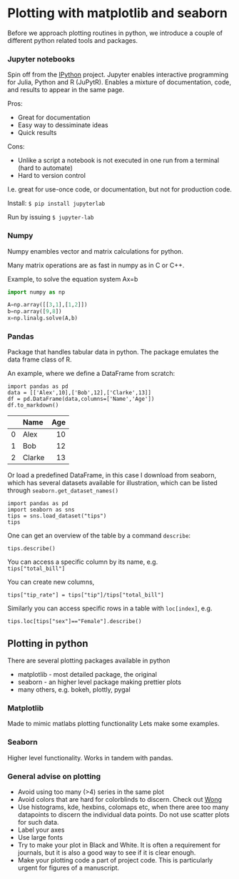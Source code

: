 # Plotting with matplotlib and seaborn

Before we approach plotting routines in python, we introduce a couple of different python related tools and packages.

### Jupyter notebooks

Spin off from the [IPython](https://ipython.readthedocs.io/en/stable/) project. Jupyter enables interactive programming for Julia, Python and R (JuPytR).
Enables a mixture of documentation, code, and results to appear in the same page.

Pros:
* Great for documentation
* Easy way to dessiminate ideas
* Quick results

Cons:
* Unlike a script a notebook is not executed in one run from a terminal (hard to automate)
* Hard to version control

I.e. great for use-once code, or documentation, but not for production code.

Install: `$ pip install jupyterlab`

Run by issuing `$ jupyter-lab`

### Numpy

Numpy enambles vector and matrix calculations for python. 

Many matrix operations are as fast in numpy as in C or C++.

Example, to solve the equation system Ax=b
```python
import numpy as np

A=np.array([[3,1],[1,2]])
b=np.array([9,8])
x=np.linalg.solve(A,b)
```
### Pandas

Package that handles tabular data in python. The package emulates the data frame class of R.

An example, where we define a DataFrame from scratch:

```
import pandas as pd
data = [['Alex',10],['Bob',12],['Clarke',13]]
df = pd.DataFrame(data,columns=['Name','Age'])
df.to_markdown()
```
|    | Name   |   Age |
|---:|:-------|------:|
|  0 | Alex   |    10 |
|  1 | Bob    |    12 |
|  2 | Clarke |    13 | 

Or load a predefined DataFrame, in this case I download from seaborn, which has several datasets available for illustration, which can be listed through `seaborn.get_dataset_names()`

```
import pandas as pd
import seaborn as sns
tips = sns.load_dataset("tips")
tips
```

One can get an overview of the table by a command `describe`:

```
tips.describe()
```

You can access a specific column by its name, e.g.  
`tips["total_bill"]`

You can create new columns,
```
tips["tip_rate"] = tips["tip"]/tips["total_bill"]
```

Similarly you can access specific rows in a table with `loc[index]`, e.g.

```
tips.loc[tips["sex"]=="Female"].describe()
```

## Plotting in python

There are several plotting packages available in python

* matplotlib - most detailed package, the original
* seaborn - an higher level package making prettier plots
* many others, e.g. bokeh, plottly, pygal

### Matplotlib

Made to mimic matlabs plotting functionality
Lets make some examples.

### Seaborn

Higher level functionality. Works in tandem with pandas.


### General advise on plotting

* Avoid using too many (>4) series in the same plot
* Avoid colors that are hard for colorblinds to discern. Check out [Wong](https://www.nature.com/articles/nmeth.1618)
* Use histograms, kde, hexbins, colomaps etc, when there aree too many datapoints to discern the individual data points. Do not use scatter plots for such data.
* Label your axes
* Use large fonts
* Try to make your plot in Black and White. It is often a requirement for journals, but it is also a good way to see if it is clear enough.
* Make your plotting code a part of project code. This is particularly urgent for figures of a manuscript.
